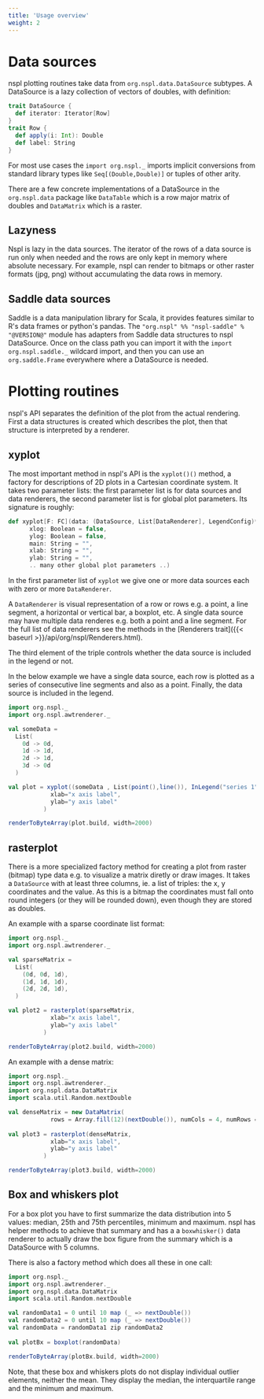 ```yaml
---
title: 'Usage overview'
weight: 2
---
```


# Data sources
nspl plotting routines take data from `org.nspl.data.DataSource` subtypes. A DataSource is a lazy collection of vectors of doubles, with definition:

```scala
trait DataSource {
  def iterator: Iterator[Row]
}
trait Row {
  def apply(i: Int): Double
  def label: String
}
```



For most use cases the `import org.nspl._` imports implicit conversions from standard library types like
`Seq[(Double,Double)]` or tuples of other arity. 

There are a few concrete implementations of a DataSource in the `org.nspl.data` package like `DataTable` which is a row major matrix of doubles and `DataMatrix` which is a raster.

## Lazyness

Nspl is lazy in the data sources. The iterator of the rows of a data source is run only when needed and the rows are only kept in memory where absolute necessary. For example, nspl can render to bitmaps or other raster formats (jpg, png) without accumulating the data rows in memory.

## Saddle data sources
Saddle is a data manipulation library for Scala, it provides features similar to R's data frames or python's pandas. 
The `"org.nspl" %% "nspl-saddle" % "@VERSION@"` module has adapters from Saddle data structures to nspl DataSource. 
Once on the class path you can import it with the `import org.nspl.saddle._` wildcard import, and then you can use an `org.saddle.Frame` everywhere where a DataSource is needed. 

# Plotting routines

nspl's API separates the definition of the plot from the actual rendering. 
First a data structures is created which describes the plot, then that structure is interpreted by a renderer.

## xyplot

The most important method in nspl's API is the `xyplot()()` method, a factory for descriptions of 2D plots in a Cartesian coordinate system. It takes two parameter lists: the first parameter list is for data sources and data renderers, the second parameter list is for global plot parameters.
Its signature is roughly:
```scala
def xyplot[F: FC](data: (DataSource, List[DataRenderer], LegendConfig)*)(
      xlog: Boolean = false,
      ylog: Boolean = false,
      main: String = "",
      xlab: String = "",
      ylab: String = "",
      .. many other global plot parameters ..)
```

In the first parameter list of `xyplot` we give one or more data sources each with zero or more `DataRenderer`. 

A `DataRenderer` is visual representation of a row or rows e.g. a point, a line segment, a horizontal or vertical bar, a boxplot, etc. A single data source may have multiple data renderes e.g. both a point and a line segment.
For the full list of data renderers see the methods in the [Renderers trait]({{< baseurl >}}/api/org/nspl/Renderers.html).

The third element of the triple controls whether the data source is included in the legend or not. 

In the below example we have a single data source, each row is plotted as a series of consecutive line segments and also as a point. Finally, the data source is included in the legend.
```scala mdoc:bytes:assets/usage1.png
import org.nspl._ 
import org.nspl.awtrenderer._ 

val someData = 
  List(
    0d -> 0d,
    1d -> 1d,
    2d -> 1d,
    3d -> 0d
  )

val plot = xyplot((someData , List(point(),line()), InLegend("series 1")))(
            xlab="x axis label",
            ylab="y axis label"
          )

renderToByteArray(plot.build, width=2000)
```

## rasterplot

There is a more specialized factory method for creating a plot from raster (bitmap) type data e.g. to visualize a matrix diretly or draw images. It takes a `DataSource` with at least three columns, ie. a list of triples: the x, y coordinates and the value. As this is a bitmap the coordinates must fall onto round integers (or they will be rounded down), even though they are stored as doubles.

An example with a sparse coordinate list format:
```scala mdoc:bytes:assets/usage2.png
import org.nspl._ 
import org.nspl.awtrenderer._ 

val sparseMatrix = 
  List(
    (0d, 0d, 1d),
    (1d, 1d, 1d),
    (2d, 2d, 1d),
  )

val plot2 = rasterplot(sparseMatrix,
            xlab="x axis label",
            ylab="y axis label"
          )

renderToByteArray(plot2.build, width=2000)
```

An example with a dense matrix:
```scala mdoc:bytes:assets/usage3.png
import org.nspl._ 
import org.nspl.awtrenderer._ 
import org.nspl.data.DataMatrix 
import scala.util.Random.nextDouble

val denseMatrix = new DataMatrix(
            rows = Array.fill(12)(nextDouble()), numCols = 4, numRows = 3)
  
val plot3 = rasterplot(denseMatrix,
            xlab="x axis label",
            ylab="y axis label"
          )

renderToByteArray(plot3.build, width=2000)
```

## Box and whiskers plot

For a box plot you have to first summarize the data distribution into 5 values: median, 25th and 75th percentiles, minimum and maximum. 
nspl has helper methods to achieve that summary and has a a `boxwhisker()` data renderer to actually draw the box figure from the summary which is a DataSource with 5 columns. 

There is also a factory method which does all these in one call:

```scala mdoc:bytes:assets/usage_box.png
import org.nspl._ 
import org.nspl.awtrenderer._ 
import org.nspl.data.DataMatrix 
import scala.util.Random.nextDouble

val randomData1 = 0 until 10 map (_ => nextDouble())
val randomData2 = 0 until 10 map (_ => nextDouble())
val randomData = randomData1 zip randomData2
  
val plotBx = boxplot(randomData)

renderToByteArray(plotBx.build, width=2000)
```

Note, that these box and whiskers plots do not display individual outlier elements, neither the mean. 
They display the median, the interquartile range and the minimum and maximum.





